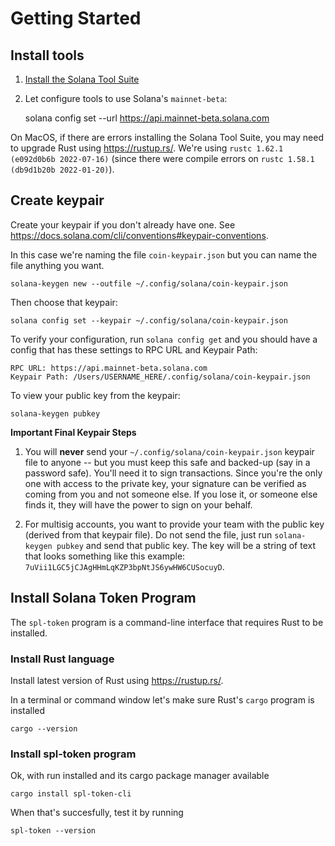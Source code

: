 # Getting Started

## Install tools

1. [Install the Solana Tool Suite](https://docs.solana.com/cli/install-solana-cli-tools)

2. Let configure tools to use Solana's `mainnet-beta`:

   solana config set --url https://api.mainnet-beta.solana.com

On MacOS, if there are errors installing the Solana Tool Suite, you may need to upgrade Rust using <https://rustup.rs/>. We're using `rustc 1.62.1 (e092d0b6b 2022-07-16)` (since there were compile errors on `rustc 1.58.1 (db9d1b20b 2022-01-20)`).

## Create keypair

Create your keypair if you don't already have one. See <https://docs.solana.com/cli/conventions#keypair-conventions>.

In this case we're naming the file `coin-keypair.json` but you can name the file anything you want.

    solana-keygen new --outfile ~/.config/solana/coin-keypair.json

Then choose that keypair:

    solana config set --keypair ~/.config/solana/coin-keypair.json

To verify your configuration, run `solana config get` and you should have a config that has these settings to RPC URL and Keypair Path:

    RPC URL: https://api.mainnet-beta.solana.com
    Keypair Path: /Users/USERNAME_HERE/.config/solana/coin-keypair.json

To view your public key from the keypair:

    solana-keygen pubkey

**Important Final Keypair Steps**

1. You will **never** send your `~/.config/solana/coin-keypair.json` keypair file to anyone -- but you must keep this safe and backed-up (say in a password safe). You'll need it to sign transactions. Since you're the only one with access to the private key, your signature can be verified as coming from you and not someone else. If you lose it, or someone else finds it, they will have the power to sign on your behalf.

2. For multisig accounts, you want to provide your team with the public key (derived from that keypair file). Do not send the file, just run `solana-keygen pubkey` and send that public key. The key will be a string of text that looks something like this example: `7uVii1LGC5jCJAgHHmLqKZP3bpNtJS6ywHW6CUSocuyD`.

## Install Solana Token Program

The `spl-token` program is a command-line interface that requires Rust to be installed.

### Install Rust language

Install latest version of Rust using <https://rustup.rs/>.

In a terminal or command window let's make sure Rust's `cargo` program is installed

    cargo --version

### Install spl-token program

Ok, with run installed and its cargo package manager available

    cargo install spl-token-cli

When that's succesfully, test it by running

    spl-token --version
